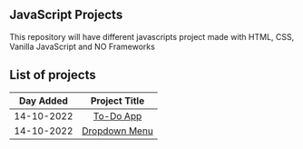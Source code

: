 ## JavaScript Projects
This repository will have different javascripts project made with HTML, CSS, Vanilla JavaScript and NO Frameworks

## List of projects

| Day Added	| Project Title |
|:------------:|:-------------:|
| 14-10-2022	| [To-Do App](https://javascript-projects-3dnl.vercel.app/) |
| 14-10-2022	| [Dropdown Menu](https://dropdown-menu-two.vercel.app/) |
